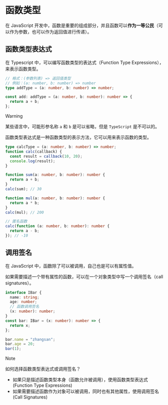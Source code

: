 # 函数类型

在 JavaScript 开发中，函数是重要的组成部分，并且函数可以**作为一等公民**（可以作为参数，也可以作为返回值进行传递）。

## 函数类型表达式

在 Typescript 中，可以编写函数类型的表达式（Function Type Expressions），来表示函数类型。

```typescript
// 格式：(参数列表) => 返回值类型
// 例如：(a: number, b: number) => number
type addType = (a: number, b: number) => number;

const add: addType = (a: number, b: number): number => {
  return a + b;
};
```

> [!WARNING]
>
> 某些语言中，可能形参名称 `a` 和 `b` 是可以省略，但是 `TypeScript` 是不可以的。

函数类型表达式是一种函数类型的表示方法，它可以用来表示函数的类型。

```typescript
type calcType = (a: number, b: number) => number;
function calc(callback) {
  const result = callback(10, 20);
  console.log(result);
}

function sum(a: number, b: number): number {
  return a + b;
}
calc(sum); // 30

function mul(a: number, b: number): number {
  return a * b;
}
calc(mul); // 200

// 匿名函数
calc(function (a: number, b: number): number {
  return a - b;
}); // -10
```

## 调用签名

在 JavaScript 中，函数除了可以被调用，自己也是可以有属性值。

如果需要描述一个带有属性的函数，可以在一个对象类型中写一个调用签名（call signatures）。

```typescript
interface IBar {
  name: string;
  age: number;
  // 函数调用签名
  (x: number): number;
}
const bar: IBar = (x: number): number => {
  return x;
};

bar.name = "zhangsan";
bar.age = 20;
bar(1);
```

> [!NOTE]
>
> 如何选择函数类型表达式或调用签名？
>
> - 如果只是描述函数类型本身（函数允许被调用），使用函数类型表达式(Function Type Expressions)
> - 如果需要描述函数作为对象可以被调用，同时也有其他属性，使用调用签名(Call Signatures)
